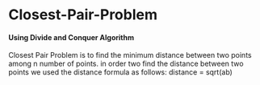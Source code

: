 # Closest-Pair-Problem
#### Using Divide and Conquer Algorithm
Closest Pair Problem is to find the minimum distance between two points among n number of points. in order two find the distance between two points we used the distance formula as follows:
      distance = sqrt(ab)
